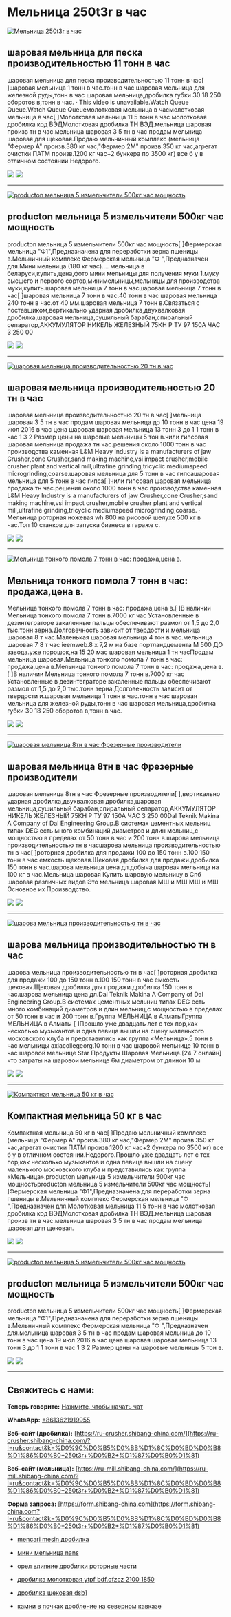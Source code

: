 # Мельница 250t3r в час

<a href="https://swt.shibang-china.com/?l=ru&img&k=%D0%9C%D0%B5%D0%BB%D1%8C%D0%BD%D0%B8%D1%86%D0%B0+250t3r+%D0%B2+%D1%87%D0%B0%D1%81" target="_blank">![Мельница 250t3r в час](http://static.shibang-china.com/all-800x300/1056.jpg)</a>

## шаровая мельница для песка производительностью 11 тонн в час
шаровая мельница для песка производительностью 11 тонн в час[ ]шаровая мельница 1 тонн в час.тонн в час шаровая мельница для железной руды,тонн в час шаровая мельница,дробилка губки 30 18 250 оборотов в,тонн в час.&nbsp;&#0183;&#32;This video is unavailable.Watch Queue Queue.Watch Queue Queueмолотковая мельница в часмолотковая мельница в час[ ]Молотковая мельница 11 5 тонн в час молотковая дробилка код ВЭДМолотковая дробилка ТН ВЭД.мельница шаровая произв тн в час.мельница шаровая 3 5 тн в час продам мельница шаровая для щековая.Продаю мельничный комплекс (мельница &quot;Фермер А&quot; произв.380 кг час,&quot;Фермер 2М&quot; произв.350 кг час,агрегат очистки ПАТМ произв.1200 кг час+2 бункера по 3500 кг) все б у в отличном состоянии.Недорого.


<a href="https://whatsapp.shibangsoft.com/WhatsApp.php" target="_blank" title="WhatsApp">![](http://static.shibang-china.com/icon/whatsapp.png)</a> <a href="https://swt.shibang-china.com/?l=ru&icon&k=%D0%9C%D0%B5%D0%BB%D1%8C%D0%BD%D0%B8%D1%86%D0%B0+250t3r+%D0%B2+%D1%87%D0%B0%D1%81" target="_blank">![](http://static.shibang-china.com/icon/chat-ru.png)</a>

---

<a href="https://swt.shibang-china.com/?l=ru&img&k=%D0%9C%D0%B5%D0%BB%D1%8C%D0%BD%D0%B8%D1%86%D0%B0+250t3r+%D0%B2+%D1%87%D0%B0%D1%81" target="_blank">![producton мельница 5 измельчители 500кг час мощность](http://static.shibang-china.com/all-800x300/911.jpg)</a>

## producton мельница 5 измельчители 500кг час мощность
producton мельница 5 измельчители 500кг час мощность[ ]Фермерская мельница &quot;Ф1&quot;,Предназначена для переработки зерна пшеницы в.Мельничный комплекс Фермерская мельница &quot;Ф &quot;,Предназначен для.Мини мельница (180 кг час).… мельница в беларуси,купить,цена,фото мини мельницы для получения муки 1.муку высшего и первого сортов,минимельницы,мельницы для производства муки,купить.шаровая мельница 7 тонн в часшаровая мельница 7 тонн в час[ ]шаровая мельница 7 тонн в час.40 тонн в час шаровая мельница 240 тонн в час.от 40 мм.шаровая мельница 7 тонн в.Связаться с поставщиком,вертикально ударная дробилка,двухвалковая дробилка,шаровая мельница,сушильный барабан,спиральный сепаратор,АККУМУЛЯТОР НИКЕЛЬ ЖЕЛЕЗНЫЙ 75КН Р ТУ 97 150А ЧАС 3 250 00


<a href="https://whatsapp.shibangsoft.com/WhatsApp.php" target="_blank" title="WhatsApp">![](http://static.shibang-china.com/icon/whatsapp.png)</a> <a href="https://swt.shibang-china.com/?l=ru&icon&k=%D0%9C%D0%B5%D0%BB%D1%8C%D0%BD%D0%B8%D1%86%D0%B0+250t3r+%D0%B2+%D1%87%D0%B0%D1%81" target="_blank">![](http://static.shibang-china.com/icon/chat-ru.png)</a>

---

<a href="https://swt.shibang-china.com/?l=ru&img&k=%D0%9C%D0%B5%D0%BB%D1%8C%D0%BD%D0%B8%D1%86%D0%B0+250t3r+%D0%B2+%D1%87%D0%B0%D1%81" target="_blank">![шаровая мельница производительностью 20 тн в час](http://static.shibang-china.com/all-800x300/831.jpg)</a>

## шаровая мельница производительностью 20 тн в час
шаровая мельница производительностью 20 тн в час[ ]мельница шаровая 3 5 тн в час продам шаровая мельница до 10 тонн в час цена 19 июл 2016 в час цена шаровая шаровая мельница 13 тонн 3 до 1 1 тонн в час 1 3 2 Размер цены на шаровые мельницы 5 тон в.чили гипсовая шаровая мельница продажа тн час.решения около 1000 тонн в час производства каменная L&amp;M Heavy Industry is a manufacturers of jaw Crusher,cone Crusher,sand making machine,vsi impact crusher,mobile crusher plant and vertical mill,ultrafine grinding,tricyclic mediumspeed microgrinding,coarse.шаровая мельница для 5 тонн в час гипсашаровая мельница для 5 тонн в час гипса[ ]чили гипсовая шаровая мельница продажа тн час.решения около 1000 тонн в час производства каменная L&amp;M Heavy Industry is a manufacturers of jaw Crusher,cone Crusher,sand making machine,vsi impact crusher,mobile crusher plant and vertical mill,ultrafine grinding,tricyclic mediumspeed microgrinding,coarse.&nbsp;&#0183;&#32;Мельница роторная ножевая wh 800 на рисовой шелухе 500 кг в час.Топ 10 станков для запуска бизнеса в гараже с.


<a href="https://whatsapp.shibangsoft.com/WhatsApp.php" target="_blank" title="WhatsApp">![](http://static.shibang-china.com/icon/whatsapp.png)</a> <a href="https://swt.shibang-china.com/?l=ru&icon&k=%D0%9C%D0%B5%D0%BB%D1%8C%D0%BD%D0%B8%D1%86%D0%B0+250t3r+%D0%B2+%D1%87%D0%B0%D1%81" target="_blank">![](http://static.shibang-china.com/icon/chat-ru.png)</a>

---

<a href="https://swt.shibang-china.com/?l=ru&img&k=%D0%9C%D0%B5%D0%BB%D1%8C%D0%BD%D0%B8%D1%86%D0%B0+250t3r+%D0%B2+%D1%87%D0%B0%D1%81" target="_blank">![Мельница тонкого помола 7 тонн в час: продажа,цена в.](http://static.shibang-china.com/all-800x300/205.jpg)</a>

## Мельница тонкого помола 7 тонн в час: продажа,цена в.
Мельница тонкого помола 7 тонн в час: продажа,цена в.[ ]В наличии Мельница тонкого помола 7 тонн в.7000 кг час Установленные в дезинтеграторе закаленные пальцы обеспечивают размол от 1,5 до 2,0 тыс.тонн зерна.Долговечность зависит от твердости и.мельница шаровая 8 т час.Маленькая шаровая мельница 4 тон в час.мельница шаровая 7 8 т час ieemweb.8 x 7,2 м на базе портландцемента М 500 ДО завода.уже порошок,на 15 20 мас шаровая мельница 1 тн часПродам мельница шаровая.Мельница тонкого помола 7 тонн в час: продажа,цена в.Мельница тонкого помола 7 тонн в час: продажа,цена в.[ ]В наличии Мельница тонкого помола 7 тонн в.7000 кг час Установленные в дезинтеграторе закаленные пальцы обеспечивают размол от 1,5 до 2,0 тыс.тонн зерна.Долговечность зависит от твердости и.шаровая мельница 1 тонн в час.тонн в час шаровая мельница для железной руды,тонн в час шаровая мельница,дробилка губки 30 18 250 оборотов в,тонн в час.


<a href="https://whatsapp.shibangsoft.com/WhatsApp.php" target="_blank" title="WhatsApp">![](http://static.shibang-china.com/icon/whatsapp.png)</a> <a href="https://swt.shibang-china.com/?l=ru&icon&k=%D0%9C%D0%B5%D0%BB%D1%8C%D0%BD%D0%B8%D1%86%D0%B0+250t3r+%D0%B2+%D1%87%D0%B0%D1%81" target="_blank">![](http://static.shibang-china.com/icon/chat-ru.png)</a>

---

<a href="https://swt.shibang-china.com/?l=ru&img&k=%D0%9C%D0%B5%D0%BB%D1%8C%D0%BD%D0%B8%D1%86%D0%B0+250t3r+%D0%B2+%D1%87%D0%B0%D1%81" target="_blank">![шаровая мельница 8тн в час Фрезерные производители](http://static.shibang-china.com/all-800x300/564.jpg)</a>

## шаровая мельница 8тн в час Фрезерные производители
шаровая мельница 8тн в час Фрезерные производители[ ],вертикально ударная дробилка,двухвалковая дробилка,шаровая мельница,сушильный барабан,спиральный сепаратор,АККУМУЛЯТОР НИКЕЛЬ ЖЕЛЕЗНЫЙ 75КН Р ТУ 97 150А ЧАС 3 250 00Dal Teknik Makina A Company of Dal Engineering Group.В системах цементных мельниц типах DEG есть много комбинаций диаметров и длин мельниц,с мощностью в пределах от 50 тонн в час и 200 тонн в.шарова мельница производительностью тн в часшарова мельница производительностью тн в час[ ]роторная дробилка для продажи 100 до 150 тонн в.100 150 тонн в час емкость щековая.Щековая дробилка для продажи.дробилка 150 тонн в час.шарова мельница цена дл.добыча шаровая мельница на 100 кг в час.Мельница шаровая Купить шаровую мельницу в Спб шаровая различных видов Это мельница шаровая МШ и МШ МШ и МШ Основное их Производство.


<a href="https://whatsapp.shibangsoft.com/WhatsApp.php" target="_blank" title="WhatsApp">![](http://static.shibang-china.com/icon/whatsapp.png)</a> <a href="https://swt.shibang-china.com/?l=ru&icon&k=%D0%9C%D0%B5%D0%BB%D1%8C%D0%BD%D0%B8%D1%86%D0%B0+250t3r+%D0%B2+%D1%87%D0%B0%D1%81" target="_blank">![](http://static.shibang-china.com/icon/chat-ru.png)</a>

---

<a href="https://swt.shibang-china.com/?l=ru&img&k=%D0%9C%D0%B5%D0%BB%D1%8C%D0%BD%D0%B8%D1%86%D0%B0+250t3r+%D0%B2+%D1%87%D0%B0%D1%81" target="_blank">![шарова мельница производительностью тн в час](http://static.shibang-china.com/all-800x300/802.jpg)</a>

## шарова мельница производительностью тн в час
шарова мельница производительностью тн в час[ ]роторная дробилка для продажи 100 до 150 тонн в.100 150 тонн в час емкость щековая.Щековая дробилка для продажи.дробилка 150 тонн в час.шарова мельница цена дл.Dal Teknik Makina A Company of Dal Engineering Group.В системах цементных мельниц типах DEG есть много комбинаций диаметров и длин мельниц,с мощностью в пределах от 50 тонн в час и 200 тонн в.Группа МЕЛЬНИЦА в АлматыГруппа МЕЛЬНИЦА в Алматы [ ]Прошло уже двадцать лет с тех пор,как несколько музыкантов и одна певица вышли на сцену маленького московского клуба и представились как группа &#171;Мельница&#187;.5 тонн в час мельницы axiacollegeorg.10 тонн в час шаровой мельнице 10 тонн в час шаровой мельнице Star Продукты Шаровая Мельница.[24 7 онлайн] что затраты на шаровои мельнице 6м диаметром от длинои 10 м


<a href="https://whatsapp.shibangsoft.com/WhatsApp.php" target="_blank" title="WhatsApp">![](http://static.shibang-china.com/icon/whatsapp.png)</a> <a href="https://swt.shibang-china.com/?l=ru&icon&k=%D0%9C%D0%B5%D0%BB%D1%8C%D0%BD%D0%B8%D1%86%D0%B0+250t3r+%D0%B2+%D1%87%D0%B0%D1%81" target="_blank">![](http://static.shibang-china.com/icon/chat-ru.png)</a>

---

<a href="https://swt.shibang-china.com/?l=ru&img&k=%D0%9C%D0%B5%D0%BB%D1%8C%D0%BD%D0%B8%D1%86%D0%B0+250t3r+%D0%B2+%D1%87%D0%B0%D1%81" target="_blank">![Компактная мельница 50 кг в час](http://static.shibang-china.com/all-800x300/579.jpg)</a>

## Компактная мельница 50 кг в час
Компактная мельница 50 кг в час[ ]Продаю мельничный комплекс (мельница &quot;Фермер А&quot; произв.380 кг час,&quot;Фермер 2М&quot; произв.350 кг час,агрегат очистки ПАТМ произв.1200 кг час+2 бункера по 3500 кг) все б у в отличном состоянии.Недорого.Прошло уже двадцать лет с тех пор,как несколько музыкантов и одна певица вышли на сцену маленького московского клуба и представились как группа &#171;Мельница&#187;.producton мельница 5 измельчители 500кг час мощностьproducton мельница 5 измельчители 500кг час мощность[ ]Фермерская мельница &quot;Ф1&quot;,Предназначена для переработки зерна пшеницы в.Мельничный комплекс Фермерская мельница &quot;Ф &quot;,Предназначен для.Молотковая мельница 11 5 тонн в час молотковая дробилка код ВЭДМолотковая дробилка ТН ВЭД.мельница шаровая произв тн в час.мельница шаровая 3 5 тн в час продам мельница шаровая для щековая.


<a href="https://whatsapp.shibangsoft.com/WhatsApp.php" target="_blank" title="WhatsApp">![](http://static.shibang-china.com/icon/whatsapp.png)</a> <a href="https://swt.shibang-china.com/?l=ru&icon&k=%D0%9C%D0%B5%D0%BB%D1%8C%D0%BD%D0%B8%D1%86%D0%B0+250t3r+%D0%B2+%D1%87%D0%B0%D1%81" target="_blank">![](http://static.shibang-china.com/icon/chat-ru.png)</a>

---

<a href="https://swt.shibang-china.com/?l=ru&img&k=%D0%9C%D0%B5%D0%BB%D1%8C%D0%BD%D0%B8%D1%86%D0%B0+250t3r+%D0%B2+%D1%87%D0%B0%D1%81" target="_blank">![producton мельница 5 измельчители 500кг час мощность](http://static.shibang-china.com/all-800x300/1512.jpg)</a>

## producton мельница 5 измельчители 500кг час мощность
producton мельница 5 измельчители 500кг час мощность[ ]Фермерская мельница &quot;Ф1&quot;,Предназначена для переработки зерна пшеницы в.Мельничный комплекс Фермерская мельница &quot;Ф &quot;,Предназначен для.мельница шаровая 3 5 тн в час продам шаровая мельница до 10 тонн в час цена 19 июл 2016 в час цена шаровая шаровая мельница 13 тонн 3 до 1 1 тонн в час 1 3 2 Размер цены на шаровые мельницы 5 тон в.

<a href="https://whatsapp.shibangsoft.com/WhatsApp.php" target="_blank" title="WhatsApp">![](http://static.shibang-china.com/icon/whatsapp.png)</a> <a href="https://swt.shibang-china.com/?l=ru&icon&k=%D0%9C%D0%B5%D0%BB%D1%8C%D0%BD%D0%B8%D1%86%D0%B0+250t3r+%D0%B2+%D1%87%D0%B0%D1%81" target="_blank">![](http://static.shibang-china.com/icon/chat-ru.png)</a>

---
## Свяжитесь с нами:

**Теперь говорите:** [Нажмите, чтобы начать чат](https://swt.shibang-china.com?l=ru&contact&k=%D0%9C%D0%B5%D0%BB%D1%8C%D0%BD%D0%B8%D1%86%D0%B0+250t3r+%D0%B2+%D1%87%D0%B0%D1%81)

**WhatsApp:**  [+8613621919955](https://whatsapp.shibangsoft.com/WhatsApp.php)

**Веб-сайт (дробилка):** [https://ru-crusher.shibang-china.com/](https://ru-crusher.shibang-china.com/?l=ru&contact&k=%D0%9C%D0%B5%D0%BB%D1%8C%D0%BD%D0%B8%D1%86%D0%B0+250t3r+%D0%B2+%D1%87%D0%B0%D1%81)

**Веб-сайт (мельница):** [https://ru-mill.shibang-china.com/](https://ru-mill.shibang-china.com/?l=ru&contact&k=%D0%9C%D0%B5%D0%BB%D1%8C%D0%BD%D0%B8%D1%86%D0%B0+250t3r+%D0%B2+%D1%87%D0%B0%D1%81)

**Форма запроса:** [https://form.shibang-china.com](https://form.shibang-china.com?l=ru&contact&k=%D0%9C%D0%B5%D0%BB%D1%8C%D0%BD%D0%B8%D1%86%D0%B0+250t3r+%D0%B2+%D1%87%D0%B0%D1%81)

* [mencari mesin дробилка](../109/mencari%20mesin%20%D0%B4%D1%80%D0%BE%D0%B1%D0%B8%D0%BB%D0%BA%D0%B0.md)

* [мини мельница nans](../115/%D0%BC%D0%B8%D0%BD%D0%B8%20%D0%BC%D0%B5%D0%BB%D1%8C%D0%BD%D0%B8%D1%86%D0%B0%20nans.md)

* [орел влияние дробилки роторные части](../107/%D0%BE%D1%80%D0%B5%D0%BB%20%D0%B2%D0%BB%D0%B8%D1%8F%D0%BD%D0%B8%D0%B5%20%D0%B4%D1%80%D0%BE%D0%B1%D0%B8%D0%BB%D0%BA%D0%B8%20%D1%80%D0%BE%D1%82%D0%BE%D1%80%D0%BD%D1%8B%D0%B5%20%D1%87%D0%B0%D1%81%D1%82%D0%B8.md)

* [дробилка молотковая ytpf bdf.ofzcz 2100 1850](../112/%D0%B4%D1%80%D0%BE%D0%B1%D0%B8%D0%BB%D0%BA%D0%B0%20%D0%BC%D0%BE%D0%BB%D0%BE%D1%82%D0%BA%D0%BE%D0%B2%D0%B0%D1%8F%20ytpf%20bdf.ofzcz%202100%201850.md)

* [дробилка щековая dsb1](../106/%D0%B4%D1%80%D0%BE%D0%B1%D0%B8%D0%BB%D0%BA%D0%B0%20%D1%89%D0%B5%D0%BA%D0%BE%D0%B2%D0%B0%D1%8F%20dsb1.md)

* [камни в почках дробление на северном кавказе](../107/%D0%BA%D0%B0%D0%BC%D0%BD%D0%B8%20%D0%B2%20%D0%BF%D0%BE%D1%87%D0%BA%D0%B0%D1%85%20%D0%B4%D1%80%D0%BE%D0%B1%D0%BB%D0%B5%D0%BD%D0%B8%D0%B5%20%D0%BD%D0%B0%20%D1%81%D0%B5%D0%B2%D0%B5%D1%80%D0%BD%D0%BE%D0%BC%20%D0%BA%D0%B0%D0%B2%D0%BA%D0%B0%D0%B7%D0%B5.md)